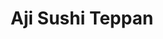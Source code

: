 ---
layout: place
title: "Aji Sushi Teppan"
permalink: /florida/winter-garden/aji-sushi-teppan.html
stateAbbr: FL
stateName: Florida
cityName: Winter Garden
seo:
  name: "Aji Sushi Teppan"
  type: Restaurant
  links: http://www.ajisushi.com/
description: "Contemporary Japanese gathering spot featuring made-to-order sushi, teppanyaki meals & cocktails. Aji Sushi Teppan serves delicious sushi in Winter Garden, Florida. Try fresh Japanese dishes for a great dining experience. Available for takeout, delivery, lunch, and dinner."
place_id: ChIJ-Q_bt-6D54gRRl_IqEKJ_MI
photos:
  - name: >-
      places/ChIJ-Q_bt-6D54gRRl_IqEKJ_MI/photos/AeeoHcL7aq9OJ6cQVUHP_HI7ZmIELCS37mNb2sKmmkFmdfkxtJsK6vvPLa4ca3BmVabtANTDmtxNctqhTWAMEaRuLKMOjuRGNgI5KmzkD6oif1w96tfueHyBIQS9zvh4cXFnjvtX-xXh0996rxt9-p1oU-JkhZnv5XJLPg55wPBBClYTBBxmOuhbqZ_0_8mlVdk0Z2VFDXbSzQ8EjWHPDSP_L4EV2wGbFPZFA6avo7T--WwWcgzdwvIQIKQyNk-HkMEMpCvfRmZNs8QqNnqbUUI8zKJpJPVSyl067AUCA33WtF8Pwm8MmZuW1dZgn9HIWeVcMXsZ_fuR-B-WIAmyWjxEOpaQCwaSug2i-7PZwq5YsdPxFYJNrdU4xldxGtexvDDEQ1CvmXzlsCvlQu66j-Lae9aX5Iuf-ugjW3Zd0LY06xcNNRY
    widthPx: 4032
    heightPx: 3024
    authorAttributions:
      - displayName: Cesar Filho
        uri: https://maps.google.com/maps/contrib/112128750134205454058
        photoUri: >-
          https://lh3.googleusercontent.com/a-/ALV-UjXInFEzGt0V947GY38Xgl2oITftAG9L1EMTNyp7MHYdx5nYn5OTPg=s100-p-k-no-mo
    flagContentUri: >-
      https://www.google.com/local/imagery/report/?cb_client=maps_api_places.places_api&image_key=!1e10!2sCIHM0ogKEICAgICslK7KpQE&hl=en-US
    googleMapsUri: >-
      https://www.google.com/maps/place//data=!3m4!1e2!3m2!1sCIHM0ogKEICAgICslK7KpQE!2e10!4m2!3m1!1s0x88e783eeb7db0ff9:0xc2fc8942a8c85f46
  - name: >-
      places/ChIJ-Q_bt-6D54gRRl_IqEKJ_MI/photos/AeeoHcIDvoglLasXtgCXufgEaXAgbi4NKE4_MYMajHV5upFSOdt3J6InuvzBTZFaHGHDJ3tkiyZRo0EzvOBfllsGTs6YhMYMwERSkM0aom5RR5BuHAS1LZ2950Er9xdIuAy6OcEQ9LIQAujL7hMXTC1xTiUKN5ei_BNnxEemQP2Z2ADwdzuU4cJZ_wdXISqhipGjdrGdLoN8ZM1faYR0pWxdelX42EtsBFyHcqfdlRUTbdh6OGm6GQ45SuJM432BXZwNaGixjz-h0uSWT2X_cn8FVbJLbxzuE8YWUFMwzrasqh2iYljfjJjMYajmJ0KIAHm1d8jxEisk6DVOHdvR8GaepBceG4MOH30R7u7Pq2XJSWdTBMq3pmQBeaF4gL7-_Un0R9sfkRL-8vwI1gZHZO-3NgsLmVoEdlHcI7gQ0UuAIWnPp2ml
    widthPx: 4800
    heightPx: 3600
    authorAttributions:
      - displayName: Jackie Diaz
        uri: https://maps.google.com/maps/contrib/114171798031941267789
        photoUri: >-
          https://lh3.googleusercontent.com/a-/ALV-UjXP4FMbvKBZZPLemS9Ymwk0-hTCF9u_aTYNC9ETd-us6NQqjSY=s100-p-k-no-mo
    flagContentUri: >-
      https://www.google.com/local/imagery/report/?cb_client=maps_api_places.places_api&image_key=!1e10!2sCIHM0ogKEICAgICfu8bOngE&hl=en-US
    googleMapsUri: >-
      https://www.google.com/maps/place//data=!3m4!1e2!3m2!1sCIHM0ogKEICAgICfu8bOngE!2e10!4m2!3m1!1s0x88e783eeb7db0ff9:0xc2fc8942a8c85f46
  - name: >-
      places/ChIJ-Q_bt-6D54gRRl_IqEKJ_MI/photos/AeeoHcJBw8BFmQMolO-87GojPcoxKJp0qGReblwuMBmT1rdpgW5eOii1yiYHQMB7AmUefuM4ekFJ4uArs7qOPiTbOC_Mu1o55NeeyGaHIFhhCjH2TSSsAE80Bowp2zeslAgymGBZ2nySChcYpCj7fT-mm9gA6w3L9cX0Yxz8qF8sQCEHk3CTfhFwtGwK-B23ApbEpCKNB-mKWxQj3DKsoP6BOfXyhKBOuLOSqixWqIIxcG-9TNcHWBQnODiKtSAgTKlaGzXLYhziM0JCATrFpg7g7t-SgjG-2UrNB_Y-CaDkvzm6Q2JRUdxYOloAnqrrDTKfvlsPBpkrCmZoo4CUWCRbZZnWt456q11-39P7N0u0DSq_vwUBVnBNepQc6aQ-iJSP4aaOlnCGdtNatYWhNWlvdZDeeehRArrtBnrnsUgijw7N0zqh
    widthPx: 3000
    heightPx: 4000
    authorAttributions:
      - displayName: O'Brien Miles-Rhodes
        uri: https://maps.google.com/maps/contrib/103448065788665976967
        photoUri: >-
          https://lh3.googleusercontent.com/a-/ALV-UjVA55RjPAm5ilJgPgdWKWbUjZM4szZyQQzLlxAOF5Z_cZPjXJtFCQ=s100-p-k-no-mo
    flagContentUri: >-
      https://www.google.com/local/imagery/report/?cb_client=maps_api_places.places_api&image_key=!1e10!2sCIHM0ogKEICAgICbi5KFigE&hl=en-US
    googleMapsUri: >-
      https://www.google.com/maps/place//data=!3m4!1e2!3m2!1sCIHM0ogKEICAgICbi5KFigE!2e10!4m2!3m1!1s0x88e783eeb7db0ff9:0xc2fc8942a8c85f46
  - name: >-
      places/ChIJ-Q_bt-6D54gRRl_IqEKJ_MI/photos/AeeoHcJbkMcVXXVpkWntzIN-L3OYCJCCQStD4NcYzBBRFx6bNj6fsRUlLdUSUP1B-iI-OcsapQCx-Kq-HsQZN406N1ZjOBb8gYjmp687nTfAl6auFq5DQ_Az_yFYqKyDYhpzU1XBkBwtE0x6-N24u2C4lisUqSuQ0-_c7u9rOR-1s1SFIJ2c0rm04pH6g2vtmL-DcC4DB1BymbtXbJxvh0_dQ655XJseSw8-Wd9DPfy7waBtx3ReYDDxQGlDhKJLTPX8I3SyDTlLGYqbF6GyO8jJK9gg3h6D5F2SAOK-iG_OoWsTj9da17LG__QXRRAXYdf7YrRU0nHCjbfG9Fa3l7kXRSCBkppZ2hXfAWLxxyx6Skn0JUjq18eSRGs-IVqvmtXtoTJ-7bGyh37TxhXmcVEfkj87PXT0zrM5WSc7TwcBmUbHKQ
    widthPx: 4000
    heightPx: 1848
    authorAttributions:
      - displayName: Ogre Ray
        uri: https://maps.google.com/maps/contrib/116816652311957146459
        photoUri: >-
          https://lh3.googleusercontent.com/a-/ALV-UjUQqCb_IAqxs9wrW1Xmary9TgAgU2SBsIJ5ZVr2XePhHCGSFnwUow=s100-p-k-no-mo
    flagContentUri: >-
      https://www.google.com/local/imagery/report/?cb_client=maps_api_places.places_api&image_key=!1e10!2sCIHM0ogKEICAgMDg8qr3Ww&hl=en-US
    googleMapsUri: >-
      https://www.google.com/maps/place//data=!3m4!1e2!3m2!1sCIHM0ogKEICAgMDg8qr3Ww!2e10!4m2!3m1!1s0x88e783eeb7db0ff9:0xc2fc8942a8c85f46
  - name: >-
      places/ChIJ-Q_bt-6D54gRRl_IqEKJ_MI/photos/AeeoHcLCmVmPd5pGe1aHJHFUJFfkYe7zJ6c_NjBop1u3xp9ZuLRhumFaI9T2OdSQzToB7FLIoB2kKdRhVBMAl8aa26QX52bEY-PPnDZXSm91ryOOAZUlK0v431pJL4chyp616b08d5qNa4hDQxvV8daoELYxUPuelz2eDhWCLtZOkPHCI_hMaPW9v5_qAmssIwnAX79Jr-iLfwBgAzQgWITrzAJSpCzOm_7C1187-EztiTsWTykPs4uJ-bQDZfA5hB1LbqmI8JC_Acv9NcasB-kEJr3lnN36CHce0C1odP_aEG7kdhumdqAZ5HJlPpEaB9Gnfkl3RzKpXFc6jOXgfJHRBACSw9YskWLz7c_FIU12CiXQSLHWps9YZg3LhtHxCu1_bkKW3wGbhRj-I56AiWkAiGR5Rf8mRrsq_3pyIq6LRLz7sMuN
    widthPx: 2759
    heightPx: 3339
    authorAttributions:
      - displayName: Eliza Aleksandra
        uri: https://maps.google.com/maps/contrib/113473220293479311819
        photoUri: >-
          https://lh3.googleusercontent.com/a-/ALV-UjX3BTYjhNki-EeqRuC75APJXDSR8zDM7bK0_ScZUelTkU6p0PHk6Q=s100-p-k-no-mo
    flagContentUri: >-
      https://www.google.com/local/imagery/report/?cb_client=maps_api_places.places_api&image_key=!1e10!2sCIHM0ogKEICAgIDdjYnz0wE&hl=en-US
    googleMapsUri: >-
      https://www.google.com/maps/place//data=!3m4!1e2!3m2!1sCIHM0ogKEICAgIDdjYnz0wE!2e10!4m2!3m1!1s0x88e783eeb7db0ff9:0xc2fc8942a8c85f46
  - name: >-
      places/ChIJ-Q_bt-6D54gRRl_IqEKJ_MI/photos/AeeoHcK9coq-B7sm-N-rv9F9YRoPJF1xpUcX3IklsnMltbx4BV0VnCMRgrwVEbEVBwRfeatPxyrbFZkIFJY4sQCT1VE0f2tqHP-W2f9iBdtydHV6aw6LNNH6GXZSV9ehhlRHn-matIOe-TStkKb7AZiTHafvZxLVjOz6FIg_LmroCqlH0UbmIvnHz6sIEpl95X-QnloXbKHR1GdvR7phbgUVB6qFuCSA3JJDniug4Dr_MoJrcInclUYunlArUDg4v5ewqyMaiR4eMoNBk6qB2xUcSD_StrGfoXqfy_RwwkBS8ufxN6EiLH9Cb438ogvisxZwDvh18ZvB6tQGwa1YoziSNkUPTzm8I7sZoi3Tz34pG42x6YwRi8l6u-SAK_oZfYSoVfpWIKcg50KkGAYKtUGkxBIcftfNDUFdG9rH9vBEKO76YQ
    widthPx: 4800
    heightPx: 3600
    authorAttributions:
      - displayName: Jackie Diaz
        uri: https://maps.google.com/maps/contrib/114171798031941267789
        photoUri: >-
          https://lh3.googleusercontent.com/a-/ALV-UjXP4FMbvKBZZPLemS9Ymwk0-hTCF9u_aTYNC9ETd-us6NQqjSY=s100-p-k-no-mo
    flagContentUri: >-
      https://www.google.com/local/imagery/report/?cb_client=maps_api_places.places_api&image_key=!1e10!2sCIHM0ogKEICAgICfu8bOXg&hl=en-US
    googleMapsUri: >-
      https://www.google.com/maps/place//data=!3m4!1e2!3m2!1sCIHM0ogKEICAgICfu8bOXg!2e10!4m2!3m1!1s0x88e783eeb7db0ff9:0xc2fc8942a8c85f46
  - name: >-
      places/ChIJ-Q_bt-6D54gRRl_IqEKJ_MI/photos/AeeoHcK0A6475HByVXu9pAANKmRxJgZkm9zBz9omy4BRl8NqtpmLw5184lD618dvqryAARHZCymXAVB0359f39ENYpWOyVWzvuWocY1nJfN7OCGCvZ5tzfW_0Q7hfkk_jXmni1I84kywB-Cm7c_BQ-ZYD5MLMX9bHsxuBGvPsktKlalOAR5OnDarci_ZigLJ2DaRVoSIzYxBWBFMpEMfGHi4fYANK7JuqvZZa4Jj4vtBwdmBbcOI_1q64X0q5W9813OM-UxIGPYQxr-KyTiimuGt15qixiV5OjcMB5rnImkZGJh0t7oplI0zGnvVg3s_yc5EHA0pXyJqREZ8h1voOYhLgKaHVy-3NtQdT-YylgfoXcEayG5A4770ns1b4xITphjPe4g1J5bOFkXrbXpRe4T1gU4sgc0zYEIrpLNeleqzpdlf9Q
    widthPx: 3456
    heightPx: 4608
    authorAttributions:
      - displayName: Michael Dredge
        uri: https://maps.google.com/maps/contrib/108696116757770315410
        photoUri: >-
          https://lh3.googleusercontent.com/a/ACg8ocIf1Z9OwFdQAUjha4jtmn4Hv8I-XyjlCuL7fMVWGxVi4r7OMw=s100-p-k-no-mo
    flagContentUri: >-
      https://www.google.com/local/imagery/report/?cb_client=maps_api_places.places_api&image_key=!1e10!2sCIHM0ogKEICAgID6h6y5Sg&hl=en-US
    googleMapsUri: >-
      https://www.google.com/maps/place//data=!3m4!1e2!3m2!1sCIHM0ogKEICAgID6h6y5Sg!2e10!4m2!3m1!1s0x88e783eeb7db0ff9:0xc2fc8942a8c85f46
  - name: >-
      places/ChIJ-Q_bt-6D54gRRl_IqEKJ_MI/photos/AeeoHcJBgDxGD9UOPL5dGP4U22uzq8K5VWGneUzTs1oDgVbwoFnyzYAPd4MjgA_9PTi8T53UHBL8tGKXxWxddvxCvY3A1WRtn9QyIhs-vlPaws90gXrB11LTTvzq1N1imRA_sKnNDVeSwTpA4CeVTwKFL5h3CG5_FJ4xite2e8fs6tY95G5hWVclxIg543mHW-SeRGiMlARcvI52scQ7ft4ayMrZK8FvnSe6b_P6k6DcwcdUiTPEhxZhzX1lWEcZZG5R_OSKtU0hHbbT-AkAQl0LWnvXoCiIzBslzC_4H5D6xvY9gSKfTdegqtWDzMKMXZ8UVTVam8DqPQNJksXkhEToYa6ozyGFSjZ00DQmr34K5Yx50C6yJtZ3BVMO0RJLTeq0tWlvgTOWo_xdlPM_evOgIfNHRxOruozBuHij_46wv9xSJg
    widthPx: 4000
    heightPx: 1848
    authorAttributions:
      - displayName: Ogre Ray
        uri: https://maps.google.com/maps/contrib/116816652311957146459
        photoUri: >-
          https://lh3.googleusercontent.com/a-/ALV-UjUQqCb_IAqxs9wrW1Xmary9TgAgU2SBsIJ5ZVr2XePhHCGSFnwUow=s100-p-k-no-mo
    flagContentUri: >-
      https://www.google.com/local/imagery/report/?cb_client=maps_api_places.places_api&image_key=!1e10!2sCIHM0ogKEICAgMDg8qr3Kw&hl=en-US
    googleMapsUri: >-
      https://www.google.com/maps/place//data=!3m4!1e2!3m2!1sCIHM0ogKEICAgMDg8qr3Kw!2e10!4m2!3m1!1s0x88e783eeb7db0ff9:0xc2fc8942a8c85f46
  - name: >-
      places/ChIJ-Q_bt-6D54gRRl_IqEKJ_MI/photos/AeeoHcL2YUcDS6ElQtCPss25EcGgnWnysFmkkQ44rqxbr6bW-4kmKD5AC8UWoktcMqwTMDl0Rk-wyFdJEQ1GkD4upl6mVwA09zN_4KCdOl5Vmmwi07wGVcK2_fyBPgNXbJV3bRQ4PgDXmTmMLWG9VDwbQGTt8piK6GsjDEBNNO7NvgOw_HS_GICpliPS_aoW64bGos9oBX1T1vBak4Xg50sRziPslG1X1VYM4Nb9ZUhe1NgujvnzM_JeuPdWA_E9ZHVMy8S8JOiP9Jti3GJh8ckh1JKHw9_HVgEo9iCsvyZZla1ts8W_b9bLG6bQjaU8lviV_2qOgaTKGz4e7MvES4bmWn6CNs1eIezX8mwQEHyOIvI1nxadFZaqP887Mh9ylyhwQmbOEyF1fLXCCH7nXXzD9kV8W5XziOD4-L0NbvPSc7ZHI1Y
    widthPx: 3000
    heightPx: 2251
    authorAttributions:
      - displayName: Aji Sushi
        uri: https://maps.google.com/maps/contrib/107475116267417058236
        photoUri: >-
          https://lh3.googleusercontent.com/a/ACg8ocKLhhWEG-GC-YOZ_JmrUdUGU1bN-DJni7vUELzWovvMLE49Mw=s100-p-k-no-mo
    flagContentUri: >-
      https://www.google.com/local/imagery/report/?cb_client=maps_api_places.places_api&image_key=!1e10!2sCIHM0ogKEICAgICM-s7HuQE&hl=en-US
    googleMapsUri: >-
      https://www.google.com/maps/place//data=!3m4!1e2!3m2!1sCIHM0ogKEICAgICM-s7HuQE!2e10!4m2!3m1!1s0x88e783eeb7db0ff9:0xc2fc8942a8c85f46
  - name: >-
      places/ChIJ-Q_bt-6D54gRRl_IqEKJ_MI/photos/AeeoHcJHaFWmyDr_V3fgICkWScM9XpLuFV5PnI8OnqUyBlO5MfrqNoQLVn-F6QQ3AZqNp29d-o5-HVNL3etGVesVj5pJjLoU2artIPqgPJOeBKxH9nuXJfuOddU6X0vcl5bK4OhsU0w62G1UDXfHGM88KXl2OR-Do5JnGqz5MN_xwQid9K5lJlDpVcxWSiLU_OHpdRXk-G2puBXqQ-5gZdezYy-VRUySa98VGE6F8dZELW7krxSKfMqL55gbScOo5E2JbWxLfcTMnjo0jZ_E_176yxJEYpWyouaZzrn8Tx_H9LHJt4wh0HGuvVlJRjvYufZ1qOKAGC6IgiOWvrij-9-O_hW565qxFCVumw6aYI7h0R0rz3sBlJCfaP3LoEe2QReYGvhEDydzYF13iVssFikV4mQV2fC1_ZWsuhWwA3p1CzgYWOgs
    widthPx: 1080
    heightPx: 1415
    authorAttributions:
      - displayName: Lauren Crespo
        uri: https://maps.google.com/maps/contrib/116824110806832838938
        photoUri: >-
          https://lh3.googleusercontent.com/a-/ALV-UjX3UG1w4pC8l-dBJ8oTeOWc25famTXPMKXjWFSR1sXNV9nNhQmE1Q=s100-p-k-no-mo
    flagContentUri: >-
      https://www.google.com/local/imagery/report/?cb_client=maps_api_places.places_api&image_key=!1e10!2sCIHM0ogKEICAgICnxOK61wE&hl=en-US
    googleMapsUri: >-
      https://www.google.com/maps/place//data=!3m4!1e2!3m2!1sCIHM0ogKEICAgICnxOK61wE!2e10!4m2!3m1!1s0x88e783eeb7db0ff9:0xc2fc8942a8c85f46
address: '3251 Daniels Rd #116, Winter Garden, FL 34787, USA'
street: '3251 Daniels Rd #116'
city: Winter Garden
state: FL
zip: '34787'
country: USA
neighborhood: null
latitude: '28.523490'
longitude: '-81.583882'
accessibility_options:
  wheelchairAccessibleParking: true
  wheelchairAccessibleEntrance: true
  wheelchairAccessibleRestroom: true
  wheelchairAccessibleSeating: true
business_status: OPERATIONAL
name: Aji Sushi Teppan
google_maps_links:
  directionsUri: >-
    https://www.google.com/maps/dir//''/data=!4m7!4m6!1m1!4e2!1m2!1m1!1s0x88e783eeb7db0ff9:0xc2fc8942a8c85f46!3e0
  placeUri: https://maps.google.com/?cid=14050255856881655622
  writeAReviewUri: >-
    https://www.google.com/maps/place//data=!4m3!3m2!1s0x88e783eeb7db0ff9:0xc2fc8942a8c85f46!12e1
  reviewsUri: >-
    https://www.google.com/maps/place//data=!4m4!3m3!1s0x88e783eeb7db0ff9:0xc2fc8942a8c85f46!9m1!1b1
  photosUri: >-
    https://www.google.com/maps/place//data=!4m3!3m2!1s0x88e783eeb7db0ff9:0xc2fc8942a8c85f46!10e5
primary_type: Japanese Restaurant
opening_hours:
  regular: null
  current: null
secondary_opening_hours:
  regular:
    weekdayDescriptions: null
    type: null
  current:
    weekdayDescriptions: null
    type: null
phone: (407) 877-9888
price_level: PRICE_LEVEL_MODERATE
price_range: null
rating: '4.1'
rating_count: 991
website: http://www.ajisushi.com/
reviews:
  - name: >-
      places/ChIJ-Q_bt-6D54gRRl_IqEKJ_MI/reviews/ChdDSUhNMG9nS0VJQ0FnTURnOHFyM2l3RRAB
    relativePublishTimeDescription: a month ago
    rating: 4
    text:
      text: >-
        The sushi, chefs (sushi and hibachi), food quality,  and general
        atmosphere are great.  The wait staff is mediocre at best,  and the
        facility is showing signs of wear/lack of upkeep. They are also stingy
        with bathroom paper towel dispensers- it gives 1.5" at a
        time.(photo).... the gaskets are sagging from the hibachi area also
        (photos)


        I hope the owner keeps up with maintenance,  stops skimping on hands
        towels in the bathroom,  and the wait staff are more attentive  (ex: You
        order sushi, ask for chopsticks with it,  they don't give you any,  take
        5 to 10 min to come back, so you have to get up and ask the front bar
        for chopsticks. )


        If those are fixed up, this place would be 5 stars, and worth the
        $50-100/person.... until then,  it's just OK.
      languageCode: en
    originalText:
      text: >-
        The sushi, chefs (sushi and hibachi), food quality,  and general
        atmosphere are great.  The wait staff is mediocre at best,  and the
        facility is showing signs of wear/lack of upkeep. They are also stingy
        with bathroom paper towel dispensers- it gives 1.5" at a
        time.(photo).... the gaskets are sagging from the hibachi area also
        (photos)


        I hope the owner keeps up with maintenance,  stops skimping on hands
        towels in the bathroom,  and the wait staff are more attentive  (ex: You
        order sushi, ask for chopsticks with it,  they don't give you any,  take
        5 to 10 min to come back, so you have to get up and ask the front bar
        for chopsticks. )


        If those are fixed up, this place would be 5 stars, and worth the
        $50-100/person.... until then,  it's just OK.
      languageCode: en
    authorAttribution:
      displayName: Ogre Ray
      uri: https://www.google.com/maps/contrib/116816652311957146459/reviews
      photoUri: >-
        https://lh3.googleusercontent.com/a-/ALV-UjUQqCb_IAqxs9wrW1Xmary9TgAgU2SBsIJ5ZVr2XePhHCGSFnwUow=s128-c0x00000000-cc-rp-mo-ba6
    publishTime: '2025-02-23T21:00:55.996283Z'
    flagContentUri: >-
      https://www.google.com/local/review/rap/report?postId=ChdDSUhNMG9nS0VJQ0FnTURnOHFyM2l3RRAB&d=17924085&t=1
    googleMapsUri: >-
      https://www.google.com/maps/reviews/data=!4m6!14m5!1m4!2m3!1sChdDSUhNMG9nS0VJQ0FnTURnOHFyM2l3RRAB!2m1!1s0x88e783eeb7db0ff9:0xc2fc8942a8c85f46
  - name: >-
      places/ChIJ-Q_bt-6D54gRRl_IqEKJ_MI/reviews/ChdDSUhNMG9nS0VJQ0FnTUNBbGJtTTRnRRAB
    relativePublishTimeDescription: 2 months ago
    rating: 4
    text:
      text: >-
        We sat at the bar and the service was decent, but we had to wait
        multiple times for the bartender to return and there were only 3 of us
        at the bar.


        Fortunately the rolls we had were very good, the serving size of the
        edamame was good and gyoza was tasty.
      languageCode: en
    originalText:
      text: >-
        We sat at the bar and the service was decent, but we had to wait
        multiple times for the bartender to return and there were only 3 of us
        at the bar.


        Fortunately the rolls we had were very good, the serving size of the
        edamame was good and gyoza was tasty.
      languageCode: en
    authorAttribution:
      displayName: Cindi Rella
      uri: https://www.google.com/maps/contrib/118068508629751279200/reviews
      photoUri: >-
        https://lh3.googleusercontent.com/a-/ALV-UjVkihuswu_XMRe6iOgiNf-szHOvqpciXqNAphQWM_uWc7jHGutf=s128-c0x00000000-cc-rp-mo-ba4
    publishTime: '2025-02-02T19:39:50.115845Z'
    flagContentUri: >-
      https://www.google.com/local/review/rap/report?postId=ChdDSUhNMG9nS0VJQ0FnTUNBbGJtTTRnRRAB&d=17924085&t=1
    googleMapsUri: >-
      https://www.google.com/maps/reviews/data=!4m6!14m5!1m4!2m3!1sChdDSUhNMG9nS0VJQ0FnTUNBbGJtTTRnRRAB!2m1!1s0x88e783eeb7db0ff9:0xc2fc8942a8c85f46
  - name: >-
      places/ChIJ-Q_bt-6D54gRRl_IqEKJ_MI/reviews/ChdDSUhNMG9nS0VJQ0FnSUNfdk9Mb3FnRRAB
    relativePublishTimeDescription: 2 months ago
    rating: 2
    text:
      text: >-
        We ordered their combination meal for $23.99 each. The combination
        included a a small portion of an entree, rice, soup, salad and small
        portion of sushi. The soup was very salty, lukewarm, and not edible. The
        salad was average with some lettuce and ginger dressing. The chicken
        teriyaki entree was horrific. It was cold, no flavor, it just sat in the
        corner of the plate with some sauce on it. The white sticky rice was
        perfectly positioned in a corner and it did not move. The sushi roll was
        tough but I did like that they had differ t vegetables to what I’m used
        to. The beef dish was tough but flavorful and like warm. Our server was
        very nice. The best part of the meal was the tempura vegetables!
      languageCode: en
    originalText:
      text: >-
        We ordered their combination meal for $23.99 each. The combination
        included a a small portion of an entree, rice, soup, salad and small
        portion of sushi. The soup was very salty, lukewarm, and not edible. The
        salad was average with some lettuce and ginger dressing. The chicken
        teriyaki entree was horrific. It was cold, no flavor, it just sat in the
        corner of the plate with some sauce on it. The white sticky rice was
        perfectly positioned in a corner and it did not move. The sushi roll was
        tough but I did like that they had differ t vegetables to what I’m used
        to. The beef dish was tough but flavorful and like warm. Our server was
        very nice. The best part of the meal was the tempura vegetables!
      languageCode: en
    authorAttribution:
      displayName: onthegoboomer
      uri: https://www.google.com/maps/contrib/104961679872622262771/reviews
      photoUri: >-
        https://lh3.googleusercontent.com/a-/ALV-UjXv4eePZj74R1fJJJ7ym2L1hcuJj0yI3AkWbkvCjZBQ_etvGPg=s128-c0x00000000-cc-rp-mo-ba6
    publishTime: '2025-01-14T01:31:45.207532Z'
    flagContentUri: >-
      https://www.google.com/local/review/rap/report?postId=ChdDSUhNMG9nS0VJQ0FnSUNfdk9Mb3FnRRAB&d=17924085&t=1
    googleMapsUri: >-
      https://www.google.com/maps/reviews/data=!4m6!14m5!1m4!2m3!1sChdDSUhNMG9nS0VJQ0FnSUNfdk9Mb3FnRRAB!2m1!1s0x88e783eeb7db0ff9:0xc2fc8942a8c85f46
  - name: >-
      places/ChIJ-Q_bt-6D54gRRl_IqEKJ_MI/reviews/ChZDSUhNMG9nS0VJQ0FnSUN2dUpYLUZ3EAE
    relativePublishTimeDescription: 4 months ago
    rating: 5
    text:
      text: >-
        This place should have a five star rating! This place even beat our
        favorite sushi spot. Top quality sushi and big portions. We are sushi
        snobs and we were amazed at how good it was! Also they made some of my
        rolls without rice for those who are doing keto or low carb. We had the
        yellowtail firecracker, rainbow roll, valentine roll and the sushi
        deluxe. Was phenomenal!
      languageCode: en
    originalText:
      text: >-
        This place should have a five star rating! This place even beat our
        favorite sushi spot. Top quality sushi and big portions. We are sushi
        snobs and we were amazed at how good it was! Also they made some of my
        rolls without rice for those who are doing keto or low carb. We had the
        yellowtail firecracker, rainbow roll, valentine roll and the sushi
        deluxe. Was phenomenal!
      languageCode: en
    authorAttribution:
      displayName: Katy
      uri: https://www.google.com/maps/contrib/106534317789398638082/reviews
      photoUri: >-
        https://lh3.googleusercontent.com/a-/ALV-UjVbzwDkZqQsZHraxB9aL4MzHomTVF_-oDG7MbxZq_5nyWXQZFFC4g=s128-c0x00000000-cc-rp-mo-ba3
    publishTime: '2024-12-07T22:57:24.001683Z'
    flagContentUri: >-
      https://www.google.com/local/review/rap/report?postId=ChZDSUhNMG9nS0VJQ0FnSUN2dUpYLUZ3EAE&d=17924085&t=1
    googleMapsUri: >-
      https://www.google.com/maps/reviews/data=!4m6!14m5!1m4!2m3!1sChZDSUhNMG9nS0VJQ0FnSUN2dUpYLUZ3EAE!2m1!1s0x88e783eeb7db0ff9:0xc2fc8942a8c85f46
  - name: >-
      places/ChIJ-Q_bt-6D54gRRl_IqEKJ_MI/reviews/ChZDSUhNMG9nS0VJQ0FnTUNBdEphWkl3EAE
    relativePublishTimeDescription: 2 months ago
    rating: 5
    text:
      text: >-
        I went around 5pm on a Wednesday. I ordered a few drinks and a crème
        brûlée. Everything came out very fast and good. Carlee was our hostess
        and she was very sweet and efficient and answered several questions for
        me. Becca was our server and she was also very efficient; checking in on
        my table often, bringing fast refills, and overall great service. 10/10
      languageCode: en
    originalText:
      text: >-
        I went around 5pm on a Wednesday. I ordered a few drinks and a crème
        brûlée. Everything came out very fast and good. Carlee was our hostess
        and she was very sweet and efficient and answered several questions for
        me. Becca was our server and she was also very efficient; checking in on
        my table often, bringing fast refills, and overall great service. 10/10
      languageCode: en
    authorAttribution:
      displayName: Laila Shpigler
      uri: https://www.google.com/maps/contrib/113164129585163964397/reviews
      photoUri: >-
        https://lh3.googleusercontent.com/a-/ALV-UjUh6RcJ8lBspV-gGMtbaZtgP0WFGbb03hAXWJcOiV-PzJWgywDt=s128-c0x00000000-cc-rp-mo
    publishTime: '2025-01-29T21:51:06.980172Z'
    flagContentUri: >-
      https://www.google.com/local/review/rap/report?postId=ChZDSUhNMG9nS0VJQ0FnTUNBdEphWkl3EAE&d=17924085&t=1
    googleMapsUri: >-
      https://www.google.com/maps/reviews/data=!4m6!14m5!1m4!2m3!1sChZDSUhNMG9nS0VJQ0FnTUNBdEphWkl3EAE!2m1!1s0x88e783eeb7db0ff9:0xc2fc8942a8c85f46
parking_options:
  freeParkingLot: true
  freeStreetParking: true
payment_options:
  acceptsCreditCards: true
  acceptsDebitCards: true
  acceptsCashOnly: false
  acceptsNfc: true
allow_dogs: null
curbside_pickup: false
delivery: true
dine_in: true
good_for_children: true
good_for_groups: true
good_for_sports: false
live_music: false
menu_for_children: true
outdoor_seating: true
reservable: true
restroom: true
serves_beer: true
serves_breakfast: false
serves_brunch: null
serves_cocktails: true
serves_coffee: false
serves_dinner: true
serves_dessert: true
serves_lunch: true
serves_vegetarian_food: true
serves_wine: true
takeout: true
summary: >-
  Contemporary Japanese gathering spot featuring made-to-order sushi, teppanyaki
  meals & cocktails.

---
